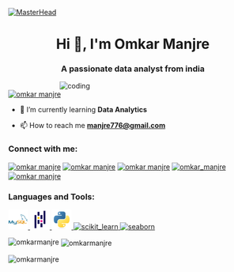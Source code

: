 [![MasterHead](https://1.bp.blogspot.com/-7A4WynwLsMw/XbBpCXG8fHI/AAAAAAAAMt4/uOa1bpLskYgrwGbllhSu2SDj_Mig8SXJQCLcBGAsYHQ/s1600/2000_600px.gif)](https://OmkarManjre.io)
<h1 align="center">Hi 👋, I'm Omkar Manjre</h1>
<h3 align="center">A passionate data analyst from india</h3>
<img align="right" alt ="coding" width="400" src="https://cdn.dribbble.com/users/1162077/screenshots/3848914/programmer.gif">


<p align="left"> <a href="https://twitter.com/omkar manjre" target="blank"><img src="https://img.shields.io/twitter/follow/omkar manjre?logo=twitter&style=for-the-badge" alt="omkar manjre" /></a> </p>

- 🌱 I’m currently learning **Data Analytics**

- 📫 How to reach me **manjre776@gmail.com**

<h3 align="left">Connect with me:</h3>
<p align="left">
<a href="https://twitter.com/omkar manjre" target="blank"><img align="center" src="https://raw.githubusercontent.com/rahuldkjain/github-profile-readme-generator/master/src/images/icons/Social/twitter.svg" alt="omkar manjre" height="30" width="40" /></a>
<a href="https://linkedin.com/in/omkar manjre" target="blank"><img align="center" src="https://raw.githubusercontent.com/rahuldkjain/github-profile-readme-generator/master/src/images/icons/Social/linked-in-alt.svg" alt="omkar manjre" height="30" width="40" /></a>
<a href="https://fb.com/omkar manjre" target="blank"><img align="center" src="https://raw.githubusercontent.com/rahuldkjain/github-profile-readme-generator/master/src/images/icons/Social/facebook.svg" alt="omkar manjre" height="30" width="40" /></a>
<a href="https://instagram.com/omkar_manjre" target="blank"><img align="center" src="https://raw.githubusercontent.com/rahuldkjain/github-profile-readme-generator/master/src/images/icons/Social/instagram.svg" alt="omkar_manjre" height="30" width="40" /></a>
<a href="https://www.youtube.com/c/omkar manjre" target="blank"><img align="center" src="https://raw.githubusercontent.com/rahuldkjain/github-profile-readme-generator/master/src/images/icons/Social/youtube.svg" alt="omkar manjre" height="30" width="40" /></a>
</p>

<h3 align="left">Languages and Tools:</h3>
<p align="left"> <a href="https://www.mysql.com/" target="_blank" rel="noreferrer"> <img src="https://raw.githubusercontent.com/devicons/devicon/master/icons/mysql/mysql-original-wordmark.svg" alt="mysql" width="40" height="40"/> </a> <a href="https://pandas.pydata.org/" target="_blank" rel="noreferrer"> <img src="https://raw.githubusercontent.com/devicons/devicon/2ae2a900d2f041da66e950e4d48052658d850630/icons/pandas/pandas-original.svg" alt="pandas" width="40" height="40"/> </a> <a href="https://www.python.org" target="_blank" rel="noreferrer"> <img src="https://raw.githubusercontent.com/devicons/devicon/master/icons/python/python-original.svg" alt="python" width="40" height="40"/> </a> <a href="https://scikit-learn.org/" target="_blank" rel="noreferrer"> <img src="https://upload.wikimedia.org/wikipedia/commons/0/05/Scikit_learn_logo_small.svg" alt="scikit_learn" width="40" height="40"/> </a> <a href="https://seaborn.pydata.org/" target="_blank" rel="noreferrer"> <img src="https://seaborn.pydata.org/_images/logo-mark-lightbg.svg" alt="seaborn" width="40" height="40"/> </a> </p>

<p><img align="left" src="https://github-readme-stats.vercel.app/api/top-langs?username=omkarmanjre&show_icons=true&locale=en&layout=compact" alt="omkarmanjre" /></p>

<p>&nbsp;<img align="center" src="https://github-readme-stats.vercel.app/api?username=omkarmanjre&show_icons=true&locale=en" alt="omkarmanjre" /></p>

<p><img align="center" src="https://github-readme-streak-stats.herokuapp.com/?user=omkarmanjre&" alt="omkarmanjre" /></p>

